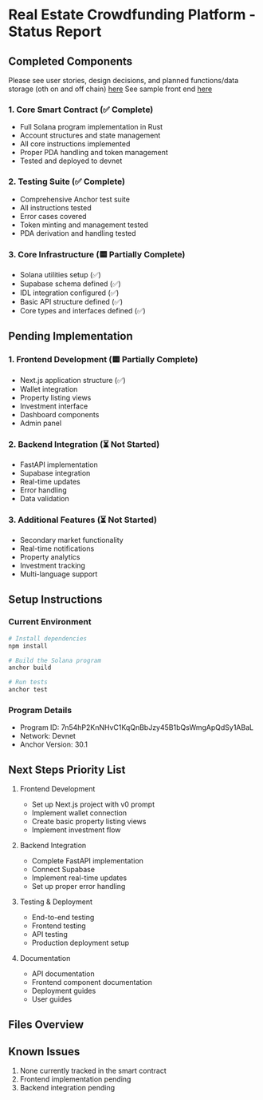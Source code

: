 # Real Estate Crowdfunding Platform - Status Report

## Completed Components

Please see user stories, design decisions, and planned functions/data storage (oth on and off chain) [here](https://coda.io/@robert-ritter/geovault)
See sample front end [here](https://geovault-git-main-robert-ritters-projects.vercel.app/)

### 1. Core Smart Contract (✅ Complete)

- Full Solana program implementation in Rust
- Account structures and state management
- All core instructions implemented
- Proper PDA handling and token management
- Tested and deployed to devnet

### 2. Testing Suite (✅ Complete)

- Comprehensive Anchor test suite
- All instructions tested
- Error cases covered
- Token minting and management tested
- PDA derivation and handling tested

### 3. Core Infrastructure (🟨 Partially Complete)

- Solana utilities setup (✅)
- Supabase schema defined (✅)
- IDL integration configured (✅)
- Basic API structure defined (✅)
- Core types and interfaces defined (✅)

## Pending Implementation

### 1. Frontend Development (🟨 Partially Complete)

- Next.js application structure (✅)
- Wallet integration
- Property listing views
- Investment interface
- Dashboard components
- Admin panel

### 2. Backend Integration (⏳ Not Started)

- FastAPI implementation
- Supabase integration
- Real-time updates
- Error handling
- Data validation

### 3. Additional Features (⏳ Not Started)

- Secondary market functionality
- Real-time notifications
- Property analytics
- Investment tracking
- Multi-language support

## Setup Instructions

### Current Environment

```bash
# Install dependencies
npm install

# Build the Solana program
anchor build

# Run tests
anchor test
```

### Program Details

- Program ID: 7n54hP2KnNHvC1KqQnBbJzy45B1bQsWmgApQdSy1ABaL
- Network: Devnet
- Anchor Version: 30.1

## Next Steps Priority List

1. Frontend Development

   - Set up Next.js project with v0 prompt
   - Implement wallet connection
   - Create basic property listing views
   - Implement investment flow

2. Backend Integration

   - Complete FastAPI implementation
   - Connect Supabase
   - Implement real-time updates
   - Set up proper error handling

3. Testing & Deployment

   - End-to-end testing
   - Frontend testing
   - API testing
   - Production deployment setup

4. Documentation
   - API documentation
   - Frontend component documentation
   - Deployment guides
   - User guides

## Files Overview

## Known Issues

1. None currently tracked in the smart contract
2. Frontend implementation pending
3. Backend integration pending
